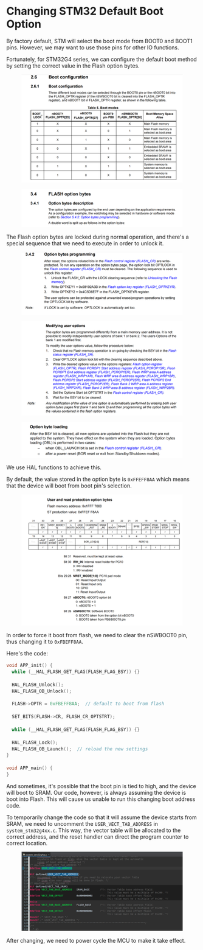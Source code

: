 # Changing STM32 Default Boot Option

By factory default, STM will select the boot mode from BOOT0 and BOOT1 pins. However, we may want to use those pins for other IO functions.

Fortunately, for STM32G4 series, we can configure the default boot method by setting the correct value in the Flash option bytes.



<figure><img src="../../.gitbook/assets/image (115).png" alt=""><figcaption></figcaption></figure>

<figure><img src="../../.gitbook/assets/image (132).png" alt=""><figcaption></figcaption></figure>

The Flash option bytes are locked during normal operation, and there's a special sequence that we need to execute in order to unlock it.

<figure><img src="../../.gitbook/assets/image (133).png" alt=""><figcaption></figcaption></figure>

<figure><img src="../../.gitbook/assets/image (130).png" alt=""><figcaption></figcaption></figure>

<figure><img src="../../.gitbook/assets/image (111).png" alt=""><figcaption></figcaption></figure>

We use HAL functions to achieve this.



By default, the value stored in the option byte is `0xFFEFF8AA` which means that the device will boot from boot pin's selection.

<figure><img src="../../.gitbook/assets/image (127).png" alt=""><figcaption></figcaption></figure>

In order to force it boot from flash, we need to clear the nSWBOOT0 pin, thus changing it to `0xFBEFF8AA`.



Here's the code:

```c
void APP_init() {
  while (__HAL_FLASH_GET_FLAG(FLASH_FLAG_BSY)) {}

  HAL_FLASH_Unlock();
  HAL_FLASH_OB_Unlock();

  FLASH->OPTR = 0xFBEFF8AA;  // default to boot from flash

  SET_BITS(FLASH->CR, FLASH_CR_OPTSTRT);

  while (__HAL_FLASH_GET_FLAG(FLASH_FLAG_BSY)) {}

  HAL_FLASH_Lock();
  HAL_FLASH_OB_Launch();  // reload the new settings
}

void APP_main() {
}
```



And sometimes, it's possible that the boot pin is tied to high, and the device will boot to SRAM. Our code, however, is always assuming the device is boot into Flash. This will cause us unable to run this changing boot address code.

To temporarily change the code so that it will assume the device starts from SRAM, we need to uncomment the `USER_VECT_TAB_ADDRESS` in `system_stm32g4xx.c`. This way, the vector table will be allocated to the correct address, and the reset handler can direct the program counter to correct location.&#x20;

<figure><img src="../../.gitbook/assets/image (141).png" alt=""><figcaption></figcaption></figure>

After changing, we need to power cycle the MCU to make it take effect.&#x20;
